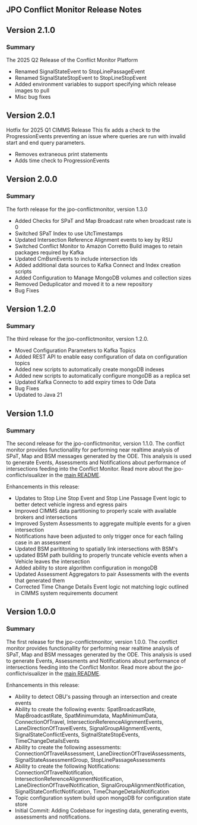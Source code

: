 ## JPO Conflict Monitor Release Notes
## Version 2.1.0

### **Summary**
The 2025 Q2 Release of the Conflict Monitor Platform
- Renamed SignalStateEvent to StopLinePassageEvent
- Renamed SignalStateStopEvent to StopLineStopEvent
- Added environment variables to support specifying which release images to pull
- Misc bug fixes



## Version 2.0.1
Hotfix for 2025 Q1 CIMMS Release
This fix adds a check to the ProgressionEvents preventing an issue where queries are run with invalid start and end query parameters.
  - Removes extraneous print statements
  - Adds time check to ProgressionEvents

## Version 2.0.0

### **Summary**
The forth release for the jpo-conflictmonitor, version 1.3.0

- Added Checks for SPaT and Map Broadcast rate when broadcast rate is 0
- Switched SPaT Index to use UtcTimestamps
- Updated Intersection Reference Alignment events to key by RSU
- Switched Conflict Monitor to Amazon Corretto Build images to retain packages required by Kafka
- Updated CmBsmEvents to include intersection Ids
- Added additional data sources to Kafka Connect and Index creation scripts
- Added Configuration to Manage MongoDB volumes and collection sizes
- Removed Deduplicator and moved it to a new repository
- Bug Fixes


## Version 1.2.0

### **Summary**
The third release for the jpo-conflictmonitor, version 1.2.0.

- Moved Configuration Parameters to Kafka Topics
- Added REST API to enable easy configuration of data on configuration topics
- Added new scripts to automatically create mongoDB indexes
- Added new scripts to automatically configure mongoDB as a replica set
- Updated Kafka Connecto to add expiry times to Ode Data
- Bug Fixes
- Updated to Java 21



## Version 1.1.0

### **Summary**

The second release for the jpo-conflictmonitor, version 1.1.0. The conflict monitor provides functionallity for performing near realtime analysis of SPaT, Map and BSM messages generated by the ODE. This analysis is used to generate Events, Assessments and Notifications about performance of intersections feeding into the Conflict Monitor.  Read more about the jpo-conflictvisualizer in the [main README](../README.md).

Enhancements in this release:

- Updates to Stop Line Stop Event and Stop Line Passage Event logic to better detect vehicle ingress and egress pairs
- Improved CIMMS data partitioning to properly scale with available brokers and intersections
- Improved System Assessments to aggregate multiple events for a given intersection
- Notifications have been adjusted to only trigger once for each failing case in an assessment
- Updated BSM parititoning to spatially link intersections with BSM's
- updated BSM path building to properly truncate vehicle events when a Vehicle leaves the intersection
- Added ability to store algorithm configuration in mongoDB
- Updated Assessment Aggregators to pair Assessments with the events that generated them
- Corrected Time Change Details Event logic not matching logic outlined in CIMMS system requirements document

## Version 1.0.0

### **Summary**

The first release for the jpo-conflictmonitor, version 1.0.0. The conflict monitor provides functionallity for performing near realtime analysis of SPaT, Map and BSM messages generated by the ODE. This analysis is used to generate Events, Assessments and Notifications about performance of intersections feeding into the Conflict Monitor.  Read more about the jpo-conflictvisualizer in the [main README](../README.md).

Enhancements in this release:

- Ability to detect OBU's passing through an intersection and create events
- Ability to create the following events: SpatBroadcastRate, MapBroadcastRate, SpatMinimumdata, MapMinimumData, ConnectionOfTravel, IntersectionReferenceAlignmentEvents, LaneDirectionOfTravelEvents, SignalGroupAlignmentEvents, SignalStateConflictEvents, SigtnalStateStopEvents, TimeChangeDetailsEvents
- Ability to create the following assessments: ConnectionOfTravelAssessment, LaneDirectionOfTravelAssessments, SignalStateAssessmentGroup, StopLinePassageAssessments
- Ability to create the following Notifications: ConnectionOfTravelNotification, IntersectionReferenceAlignmentNotification, LaneDirectionOfTravelNotification, SignalGroupAlignmentNotification, SignalStateConflictNotification, TimeChangeDetailsNotification
- Topic configuration system build upon mongoDB for configuration state store
- Initial Commit: Adding Codebase for ingesting data, generating events, assessments and notifications.
